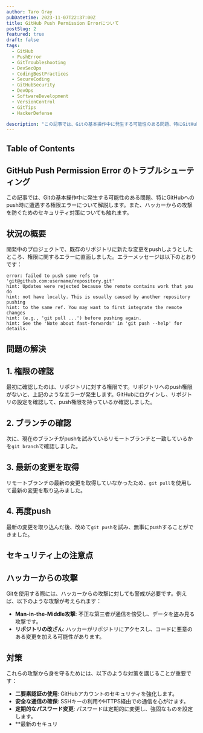 ```yaml
---
author: Taro Gray
pubDatetime: 2023-11-07T22:37:00Z
title: GitHub Push Permission Errorについて
postSlug: 2
featured: true
draft: false
tags:
  - GitHub
  - PushError
  - GitTroubleshooting
  - DevSecOps
  - CodingBestPractices
  - SecureCoding
  - GitHubSecurity
  - DevOps
  - SoftwareDevelopment
  - VersionControl
  - GitTips
  - HackerDefense

description: "この記事では、Gitの基本操作中に発生する可能性のある問題、特にGitHubへのpush時に遭遇する権限エラーについて解説します。また、ハッカーからの攻撃を防ぐためのセキュリティ対策についても触れます。"
---
```


## Table of Contents

## GitHub Push Permission Error のトラブルシューティング

この記事では、Gitの基本操作中に発生する可能性のある問題、特にGitHubへのpush時に遭遇する権限エラーについて解説します。また、ハッカーからの攻撃を防ぐためのセキュリティ対策についても触れます。

## 状況の概要

開発中のプロジェクトで、既存のリポジトリに新たな変更をpushしようとしたところ、権限に関するエラーに直面しました。エラーメッセージは以下のとおりです：

```
error: failed to push some refs to 'git@github.com:username/repository.git'
hint: Updates were rejected because the remote contains work that you do
hint: not have locally. This is usually caused by another repository pushing
hint: to the same ref. You may want to first integrate the remote changes
hint: (e.g., 'git pull ...') before pushing again.
hint: See the 'Note about fast-forwards' in 'git push --help' for details.
```

## 問題の解決

## 1. 権限の確認

最初に確認したのは、リポジトリに対する権限です。リポジトリへのpush権限がないと、上記のようなエラーが発生します。GitHubにログインし、リポジトリの設定を確認して、push権限を持っているか確認しました。

## 2. ブランチの確認

次に、現在のブランチがpushを試みているリモートブランチと一致しているかを`git branch`で確認しました。

## 3. 最新の変更を取得

リモートブランチの最新の変更を取得していなかったため、`git pull`を使用して最新の変更を取り込みました。

## 4. 再度push

最新の変更を取り込んだ後、改めて`git push`を試み、無事にpushすることができました。

## セキュリティ上の注意点

## ハッカーからの攻撃

Gitを使用する際には、ハッカーからの攻撃に対しても警戒が必要です。例えば、以下のような攻撃が考えられます：

- **Man-in-the-Middle攻撃**: 不正な第三者が通信を傍受し、データを盗み見る攻撃です。
- **リポジトリの改ざん**: ハッカーがリポジトリにアクセスし、コードに悪意のある変更を加える可能性があります。

## 対策

これらの攻撃から身を守るためには、以下のような対策を講じることが重要です：

- **二要素認証の使用**: GitHubアカウントのセキュリティを強化します。
- **安全な通信の確保**: SSHキーの利用やHTTPS経由での通信を心がけます。
- **定期的なパスワード変更**: パスワードは定期的に変更し、強固なものを設定します。
- \*\*最新のセキュリ
